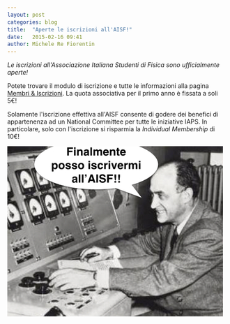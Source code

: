 ```yaml
---
layout: post
categories: blog
title:  "Aperte le iscrizioni all'AISF!"
date:   2015-02-16 09:41
author: Michele Re Fiorentin
---
```


*Le iscrizioni all'Associazione Italiana Studenti di Fisica sono ufficialmente aperte!*

Potete trovare il modulo di iscrizione e tutte le informazioni alla pagina [Membri & Iscrizioni](/iscrizione/). La quota associativa per il primo anno è fissata a soli 5€!

Solamente l'iscrizione effettiva all'AISF consente di godere dei benefici di appartenenza ad un National Committee per tutte le iniziative IAPS. In particolare, solo con l'iscrizione si risparmia la _Individual Membership_ di 10€!


![](/img/blog/fermi2.jpg)
